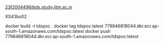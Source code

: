 23f2004496@ds.study.iitm.ac.in


XS43bs02

docker build -t tdspoc .
docker tag tdspoc:latest 779846818044.dkr.ecr.ap-south-1.amazonaws.com/tdspoc:latest
docker push 779846818044.dkr.ecr.ap-south-1.amazonaws.com/tdspoc:latest